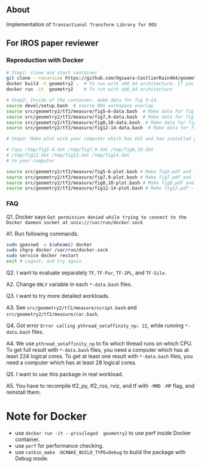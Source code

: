 ## About
Implementation of `Transactional Transform Library for ROS`

## For IROS paper reviewer

### Reproduction with Docker

```bash
# Step1: clone and start container
git clone --recursive https://github.com/Ogiwara-CostlierRain464/geometry2; cd geometry2
docker build -t geometry2 .  # To run with x86_64 architecture. If you encounter an error, see FAQ1.
docker run -it  geometry2    # To run with x86_64 architecture

# Step2: Inside of the container, make data for fig 5~14.
source devel/setup.bash  # source ROS workspace overlay
source src/geometry2/tf2/measure/fig5-6-data.bash  # Make data for fig 5,6.
source src/geometry2/tf2/measure/fig7,9-data.bash  # Make data for fig 7,9.
source src/geometry2/tf2/measure/fig8,10-data.bash  # Make data for fig 8,10.
source src/geometry2/tf2/measure/fig12-14-data.bash  # Make data for fig 12-14.

# Step3: Make plot with your computer which has GUI and has installed gnuplot.

# Copy /tmp/fig5-6.dat /tmp/fig7,9.dat /tmp/fig8,10.dat
# /tmp/fig12.dat /tmp/fig13.dat /tmp/fig14.dat 
# to your computer

source src/geometry2/tf2/measure/fig5-6-plot.bash # Make fig5.pdf and fig6.pdf
source src/geometry2/tf2/measure/fig7,9-plot.bash # Make fig7.pdf and fig9.pdf
source src/geometry2/tf2/measure/fig8,10-plot.bash # Make fig8.pdf and fig10.pdf
source src/geometry2/tf2/measure/fig12-14-plot.bash # Make fig12.pdf ~ fig14.pdf
```

### FAQ
Q1. Docker says `Got permission denied while trying to connect to the Docker daemon socket at unix:///var/run/docker.sock`

A1. Run following commands.
```bash
sudo gpasswd -a $(whoami) docker
sudo chgrp docker /var/run/docker.sock
sudo service docker restart
exit # Logout, and try again.
```

Q2. I want to evaluate separately `TF`, `TF-Par`, `TF-2PL`, and `TF-Silo`.

A2. Change `ONLY` variable in each `*-data.bash` files.

Q3. I want to try more detailed workloads.

A3. See `src/geometry2/tf2/measure/script.bash` and `src/geometry2/tf2/measure/car.bash`.

Q4. Got error `Error calling pthread_setaffinity_np: 22`, while running `*-data.bash` files.

A4. We use `pthread_setaffinity_np` to fix which thread runs on which CPU. 
To get full result with `*-data.bash` files, you need a computer which has at least 224 logical cores.
To get at least one result with `*-data.bash` files, you need a computer which has at least 28 logical cores.

Q5. I want to use this package in real workload.

A5. You have to recompile tf2_py, tf2_ros, rviz, and tf with `-MMD -MP` flag, and reinstall them.

# Note for Docker
- use `docker run -it --privileged  geometry2` to use perf inside Docker container.
- use `perf` for performance checking.
- use `catkin_make -DCMAKE_BUILD_TYPE=Debug` to build the package with Debug mode.
